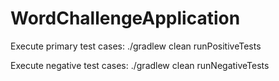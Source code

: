 # WordChallengeApplication

Execute primary test cases:
./gradlew clean runPositiveTests

Execute negative test cases:
./gradlew clean runNegativeTests